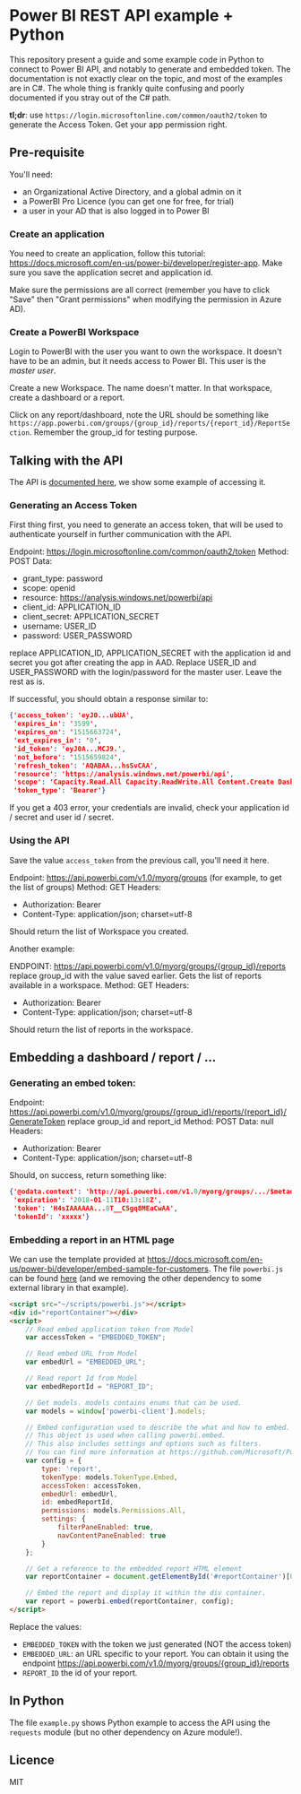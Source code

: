 # Power BI REST API example + Python

This repository present a guide and some example code in Python to connect to Power BI API, and notably to generate and embedded token. The documentation is not exactly clear on the topic, and most of the examples are in C#. The whole thing is frankly quite confusing and poorly documented if you stray out of the C# path.

**tl;dr**: use `https://login.microsoftonline.com/common/oauth2/token` to generate the Access Token. Get your app permission right.

## Pre-requisite

You'll need:
- an Organizational Active Directory, and a global admin on it
- a PowerBI Pro Licence (you can get one for free, for trial)
- a user in your AD that is also logged in to Power BI

### Create an application

You need to create an application, follow this tutorial: https://docs.microsoft.com/en-us/power-bi/developer/register-app. Make sure you save the application secret and application id.

Make sure the permissions are all correct (remember you have to click "Save" then "Grant permissions" when modifying the permission in Azure AD).

### Create a PowerBI Workspace

Login to PowerBI with the user you want to own the workspace. It doesn't have to be an admin, but it needs access to Power BI. This user is the _master user_.

Create a new Workspace. The name doesn't matter. In that workspace, create a dashboard or a report.

Click on any report/dashboard, note the URL should be something like `https://app.powerbi.com/groups/{group_id}/reports/{report_id}/ReportSection`. Remember the group_id for testing purpose.


## Talking with the API

The API is [documented here](https://msdn.microsoft.com/en-us/library/mt147898.aspx), we show some example of accessing it.

### Generating an Access Token

First thing first, you need to generate an access token, that will be used to authenticate yourself in further communication with the API.

Endpoint: https://login.microsoftonline.com/common/oauth2/token
Method: POST
Data:
- grant_type: password
- scope: openid
- resource: https://analysis.windows.net/powerbi/api
- client_id: APPLICATION_ID
- client_secret: APPLICATION_SECRET
- username: USER_ID
- password: USER_PASSWORD

replace APPLICATION_ID, APPLICATION_SECRET with the application id and secret you got after creating the app in AAD. Replace USER_ID and USER_PASSWORD with the login/password for the master user. Leave the rest as is.

If successful, you should obtain a response similar to:

```json
{'access_token': 'eyJ0...ubUA',
 'expires_in': '3599',
 'expires_on': '1515663724',
 'ext_expires_in': '0',
 'id_token': 'eyJ0A...MCJ9.',
 'not_before': '1515659824',
 'refresh_token': 'AQABAA...hsSvCAA',
 'resource': 'https://analysis.windows.net/powerbi/api',
 'scope': 'Capacity.Read.All Capacity.ReadWrite.All Content.Create Dashboard.Read.All Dashboard.ReadWrite.All Data.Alter_Any Dataset.Read.All Dataset.ReadWrite.All Group.Read Group.Read.All Metadata.View_Any Report.Read.All Report.ReadWrite.All Tenant.Read.All Workspace.Read.All Workspace.ReadWrite.All',
 'token_type': 'Bearer'}
```

If you get a 403 error, your credentials are invalid, check your application id / secret and user id / secret.

### Using the API

Save the value `access_token` from the previous call, you'll need it here.

Endpoint: https://api.powerbi.com/v1.0/myorg/groups (for example, to get the list of groups)
Method: GET
Headers:
- Authorization: Bearer <token you saved before>
- Content-Type: application/json; charset=utf-8

Should return the list of Workspace you created.

Another example:

ENDPOINT: https://api.powerbi.com/v1.0/myorg/groups/{group_id}/reports replace group_id with the value saved earlier. Gets the list of reports available in a workspace.
Method: GET
Headers:
- Authorization: Bearer <token you saved before>
- Content-Type: application/json; charset=utf-8

Should return the list of reports in the workspace.


## Embedding a dashboard / report / ...

### Generating an embed token:

Endpoint: https://api.powerbi.com/v1.0/myorg/groups/{group_id}/reports/{report_id}/GenerateToken replace group_id and report_id
Method: POST
Data: null
Headers:
- Authorization: Bearer <token you saved before>
- Content-Type: application/json; charset=utf-8

Should, on success, return something like:

```json
{'@odata.context': 'http://api.powerbi.com/v1.0/myorg/groups/.../$metadata#Microsoft.PowerBI.ServiceContracts.Api.V1.GenerateTokenResponse',
 'expiration': '2018-01-11T10:13:18Z',
 'token': 'H4sIAAAAAA...8T__C5gq8MEaCwAA',
 'tokenId': 'xxxxx'}
```

### Embedding a report in an HTML page

We can use the template provided at https://docs.microsoft.com/en-us/power-bi/developer/embed-sample-for-customers. The file `powerbi.js` can be found [here](https://github.com/Microsoft/PowerBI-JavaScript/blob/master/dist/powerbi.js) (and we removing the other dependency to some external library in that example).

```html
<script src="~/scripts/powerbi.js"></script>
<div id="reportContainer"></div>
<script>
    // Read embed application token from Model
    var accessToken = "EMBEDDED_TOKEN";

    // Read embed URL from Model
    var embedUrl = "EMBEDDED_URL";

    // Read report Id from Model
    var embedReportId = "REPORT_ID";

    // Get models. models contains enums that can be used.
    var models = window['powerbi-client'].models;

    // Embed configuration used to describe the what and how to embed.
    // This object is used when calling powerbi.embed.
    // This also includes settings and options such as filters.
    // You can find more information at https://github.com/Microsoft/PowerBI-JavaScript/wiki/Embed-Configuration-Details.
    var config = {
        type: 'report',
        tokenType: models.TokenType.Embed,
        accessToken: accessToken,
        embedUrl: embedUrl,
        id: embedReportId,
        permissions: models.Permissions.All,
        settings: {
            filterPaneEnabled: true,
            navContentPaneEnabled: true
        }
    };

    // Get a reference to the embedded report HTML element
    var reportContainer = document.getElementById('#reportContainer')[0];

    // Embed the report and display it within the div container.
    var report = powerbi.embed(reportContainer, config);
</script>
```

Replace the values:
- `EMBEDDED_TOKEN` with the token we just generated (NOT the access token)
- `EMBEDDED_URL`: an URL specific to your report. You can obtain it using the endpoint https://api.powerbi.com/v1.0/myorg/groups/{group_id}/reports
- `REPORT_ID` the id of your report.

## In Python

The file `example.py` shows Python example to access the API using the `requests` module (but no other dependency on Azure module!).


## Licence

MIT
